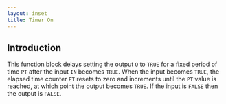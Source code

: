 ```yaml
---
layout: inset
title: Timer On
---
```


## Introduction

This function block delays setting the output `Q` to `TRUE` for a fixed period of time `PT` after the input `IN` becomes `TRUE`. When the input becomes `TRUE`, the elapsed time counter `ET` resets to zero and increments until the `PT` value is reached, at which point the output becomes `TRUE`. If the input is `FALSE` then the output is `FALSE`.

